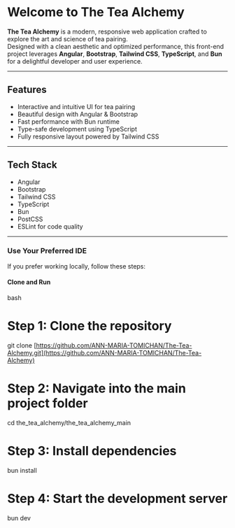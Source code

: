 # Welcome to The Tea Alchemy

**The Tea Alchemy** is a modern, responsive web application crafted to explore the art and science of tea pairing.  
Designed with a clean aesthetic and optimized performance, this front-end project leverages **Angular**, **Bootstrap**, **Tailwind CSS**, **TypeScript**, and **Bun** for a delightful developer and user experience.

---

## Features

- Interactive and intuitive UI for tea pairing  
- Beautiful design with Angular & Bootstrap  
- Fast performance with Bun runtime  
- Type-safe development using TypeScript  
- Fully responsive layout powered by Tailwind CSS  

---

## Tech Stack

- Angular  
- Bootstrap  
- Tailwind CSS  
- TypeScript  
- Bun  
- PostCSS  
- ESLint for code quality  

---

### Use Your Preferred IDE

If you prefer working locally, follow these steps:

#### Clone and Run

bash
# Step 1: Clone the repository
git clone [https://github.com/ANN-MARIA-TOMICHAN/The-Tea-Alchemy.git](https://github.com/ANN-MARIA-TOMICHAN/The-Tea-Alchemy)

# Step 2: Navigate into the main project folder
cd the_tea_alchemy/the_tea_alchemy_main

# Step 3: Install dependencies
bun install

# Step 4: Start the development server
bun dev
